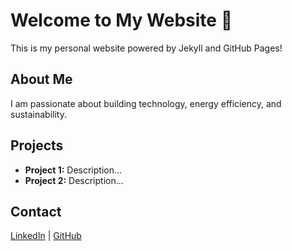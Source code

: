 # Welcome to My Website 🎉
This is my personal website powered by Jekyll and GitHub Pages!

## About Me
I am passionate about building technology, energy efficiency, and sustainability.

## Projects
- **Project 1:** Description...
- **Project 2:** Description...

## Contact
[LinkedIn](https://www.linkedin.com/in/yourusername/) | [GitHub](https://github.com/yourusername/)
